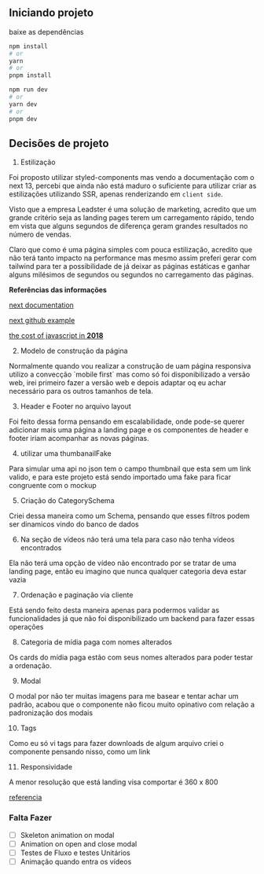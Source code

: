## Iniciando projeto

baixe as dependências

```bash
npm install
# or
yarn
# or
pnpm install
```

```bash
npm run dev
# or
yarn dev
# or
pnpm dev
```

## Decisões de projeto

1. Estilização

Foi proposto utilizar styled-components mas vendo a documentação com o next 13, percebi que ainda não está maduro o suficiente para utilizar criar as estilizações utilizando SSR, apenas renderizando em `client side`.

Visto que a empresa Leadster é uma solução de marketing, acredito que um grande critério seja as landing pages terem um carregamento rápido, tendo em vista que alguns segundos de diferença geram grandes resultados no número de vendas.

Claro que como é uma página simples com pouca estilização, acredito que não terá tanto impacto na performance mas mesmo assim preferi gerar com tailwind para ter a possibilidade de já deixar as páginas estáticas e ganhar alguns milésimos de segundos ou segundos no carregamento das páginas.

**Referências das informações**

[next documentation](https://nextjs.org/docs/app/building-your-application/styling/css-in-js#styled-components)

[next github example](https://github.com/vercel/app-playground/blob/main/app/styling/styled-components/page.tsx)

[the cost of javascript in **2018**](https://medium.com/@addyosmani/the-cost-of-javascript-in-2018-7d8950fbb5d4)

2. Modelo de construção da página

Normalmente quando vou realizar a construção de uam página responsiva utilizo a convecção ´mobile first´ mas como só foi disponibilizado a versão web, irei primeiro fazer a versão web e depois adaptar oq eu achar necessário para os outros tamanhos de tela.

3. Header e Footer no arquivo layout

Foi feito dessa forma pensando em escalabilidade, onde pode-se querer adicionar mais uma página a landing page e os componentes de header e footer iriam acompanhar as novas páginas.

4. utilizar uma thumbanailFake

Para simular uma api no json tem o campo thumbnail que esta sem um link valido, e para este projeto está sendo importado uma fake para ficar congruente com o mockup

5. Criação do CategorySchema

Criei dessa maneira como um Schema, pensando que esses filtros podem ser dinamicos vindo do banco de dados

6. Na seção de vídeos não terá uma tela para caso não tenha vídeos encontrados

Ela não terá uma opção de vídeo não encontrado por se tratar de uma landing page, então eu imagino que nunca qualquer categoria deva estar vazia

7. Ordenação e paginação via cliente

Está sendo feito desta maneira apenas para podermos validar as funcionalidades já que não foi disponibilizado um backend para fazer essas operações

8. Categoria de mídia paga com nomes alterados

Os cards do mídia paga estão com seus nomes alterados para poder testar a ordenação.

9. Modal

O modal por não ter muitas imagens para me basear e tentar achar um padrão, acabou que o componente não ficou muito opinativo com relação a padronização dos modais

10. Tags

Como eu só vi tags para fazer downloads de algum arquivo criei o componente pensando nisso, como um link

11. Responsividade

A menor resolução que está landing visa comportar é 360 x 800

[referencia](https://www.robsonmoulin.com.br/artigos/user-experience/resolucoes-de-tela-mais-usadas-em-2022/)

### Falta Fazer

- [ ] Skeleton animation on modal
- [ ] Animation on open and close modal
- [ ] Testes de Fluxo e testes Unitários
- [ ] Animação quando entra os vídeos
